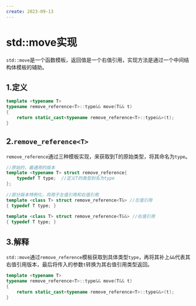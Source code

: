 ```yaml
---
create: 2023-09-13
---
```

# std::move实现

​	`std::move`是一个函数模板，返回值是一个右值引用，实现方法是通过一个中间结构体模板的辅助。

## 1.定义

```C++
template <typename T>
typename remove_reference<T>::type&& move(T&& t)
{
	return static_cast<typename remove_reference<T>::type&&>(t);
}
```

## 2.`remove_reference<T>`

​	`remove_reference`通过三种模板实现，来获取到T的原始类型，将其命名为`type`。

```C++
//原始的，最通用的版本
template <typename T> struct remove_reference{
    typedef T type;  //定义T的类型别名为type
};
 
//部分版本特例化，将用于左值引用和右值引用
template <class T> struct remove_reference<T&> //左值引用
{ typedef T type; }
 
template <class T> struct remove_reference<T&&> //右值引用
{ typedef T type; }   
```

## 3.解释

​	`std::move`通过`remove_reference`模板获取到具体类型`type`，再将其补上`&&`代表其右值引用版本，最后将传入的参数`t`转换为其右值引用类型返回。

```C++
template <typename T>
typename remove_reference<T>::type&& move(T&& t)
{
	return static_cast<typename remove_reference<T>::type&&>(t);
}
```

